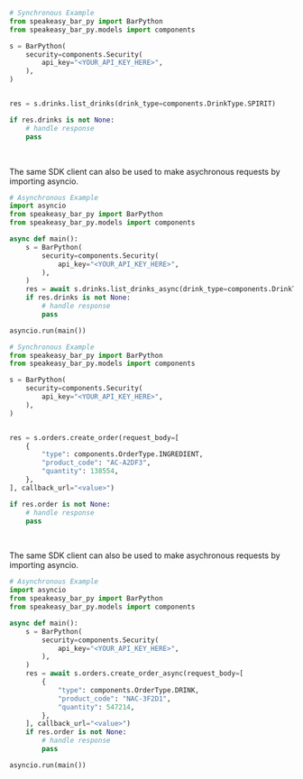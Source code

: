 <!-- Start SDK Example Usage [usage] -->
```python
# Synchronous Example
from speakeasy_bar_py import BarPython
from speakeasy_bar_py.models import components

s = BarPython(
    security=components.Security(
        api_key="<YOUR_API_KEY_HERE>",
    ),
)


res = s.drinks.list_drinks(drink_type=components.DrinkType.SPIRIT)

if res.drinks is not None:
    # handle response
    pass
```

</br>

The same SDK client can also be used to make asychronous requests by importing asyncio.
```python
# Asynchronous Example
import asyncio
from speakeasy_bar_py import BarPython
from speakeasy_bar_py.models import components

async def main():
    s = BarPython(
        security=components.Security(
            api_key="<YOUR_API_KEY_HERE>",
        ),
    )
    res = await s.drinks.list_drinks_async(drink_type=components.DrinkType.OTHER)
    if res.drinks is not None:
        # handle response
        pass

asyncio.run(main())
```

```python
# Synchronous Example
from speakeasy_bar_py import BarPython
from speakeasy_bar_py.models import components

s = BarPython(
    security=components.Security(
        api_key="<YOUR_API_KEY_HERE>",
    ),
)


res = s.orders.create_order(request_body=[
    {
        "type": components.OrderType.INGREDIENT,
        "product_code": "AC-A2DF3",
        "quantity": 138554,
    },
], callback_url="<value>")

if res.order is not None:
    # handle response
    pass
```

</br>

The same SDK client can also be used to make asychronous requests by importing asyncio.
```python
# Asynchronous Example
import asyncio
from speakeasy_bar_py import BarPython
from speakeasy_bar_py.models import components

async def main():
    s = BarPython(
        security=components.Security(
            api_key="<YOUR_API_KEY_HERE>",
        ),
    )
    res = await s.orders.create_order_async(request_body=[
        {
            "type": components.OrderType.DRINK,
            "product_code": "NAC-3F2D1",
            "quantity": 547214,
        },
    ], callback_url="<value>")
    if res.order is not None:
        # handle response
        pass

asyncio.run(main())
```
<!-- End SDK Example Usage [usage] -->
